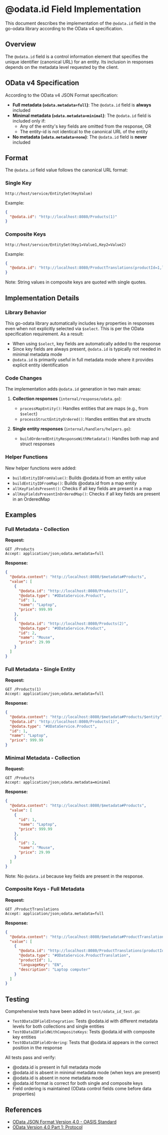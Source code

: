 # @odata.id Field Implementation

This document describes the implementation of the `@odata.id` field in the go-odata library according to the OData v4 specification.

## Overview

The `@odata.id` field is a control information element that specifies the unique identifier (canonical URL) for an entity. Its inclusion in responses depends on the metadata level requested by the client.

## OData v4 Specification

According to the OData v4 JSON Format specification:

- **Full metadata (`odata.metadata=full`)**: The `@odata.id` field is **always** included
- **Minimal metadata (`odata.metadata=minimal`)**: The `@odata.id` field is included only if:
  - Any of the entity's key fields are omitted from the response, OR
  - The entity-id is not identical to the canonical URL of the entity
- **No metadata (`odata.metadata=none`)**: The `@odata.id` field is **never** included

## Format

The `@odata.id` field value follows the canonical URL format:

### Single Key
```
http://host/service/EntitySet(KeyValue)
```

Example:
```json
{
  "@odata.id": "http://localhost:8080/Products(1)"
}
```

### Composite Keys
```
http://host/service/EntitySet(Key1=Value1,Key2=Value2)
```

Example:
```json
{
  "@odata.id": "http://localhost:8080/ProductTranslations(productId=1,languageKey='EN')"
}
```

Note: String values in composite keys are quoted with single quotes.

## Implementation Details

### Library Behavior

This go-odata library automatically includes key properties in responses even when not explicitly selected via `$select`. This is per the OData specification requirement. As a result:

- When using `$select`, key fields are automatically added to the response
- Since key fields are always present, `@odata.id` is typically not needed in minimal metadata mode
- `@odata.id` is primarily useful in full metadata mode where it provides explicit entity identification

### Code Changes

The implementation adds `@odata.id` generation in two main areas:

1. **Collection responses** (`internal/response/odata.go`):
   - `processMapEntity()`: Handles entities that are maps (e.g., from `$select`)
   - `processStructEntityOrdered()`: Handles entities that are structs

2. **Single entity responses** (`internal/handlers/helpers.go`):
   - `buildOrderedEntityResponseWithMetadata()`: Handles both map and struct responses

### Helper Functions

New helper functions were added:

- `buildEntityIDFromValue()`: Builds @odata.id from an entity value
- `buildEntityIDFromMap()`: Builds @odata.id from a map entity
- `allKeyFieldsPresent()`: Checks if all key fields are present in a map
- `allKeyFieldsPresentInOrderedMap()`: Checks if all key fields are present in an OrderedMap

## Examples

### Full Metadata - Collection

**Request:**
```
GET /Products
Accept: application/json;odata.metadata=full
```

**Response:**
```json
{
  "@odata.context": "http://localhost:8080/$metadata#Products",
  "value": [
    {
      "@odata.id": "http://localhost:8080/Products(1)",
      "@odata.type": "#ODataService.Product",
      "id": 1,
      "name": "Laptop",
      "price": 999.99
    },
    {
      "@odata.id": "http://localhost:8080/Products(2)",
      "@odata.type": "#ODataService.Product",
      "id": 2,
      "name": "Mouse",
      "price": 29.99
    }
  ]
}
```

### Full Metadata - Single Entity

**Request:**
```
GET /Products(1)
Accept: application/json;odata.metadata=full
```

**Response:**
```json
{
  "@odata.context": "http://localhost:8080/$metadata#Products/$entity",
  "@odata.id": "http://localhost:8080/Products(1)",
  "@odata.type": "#ODataService.Product",
  "id": 1,
  "name": "Laptop",
  "price": 999.99
}
```

### Minimal Metadata - Collection

**Request:**
```
GET /Products
Accept: application/json;odata.metadata=minimal
```

**Response:**
```json
{
  "@odata.context": "http://localhost:8080/$metadata#Products",
  "value": [
    {
      "id": 1,
      "name": "Laptop",
      "price": 999.99
    },
    {
      "id": 2,
      "name": "Mouse",
      "price": 29.99
    }
  ]
}
```

Note: No `@odata.id` because key fields are present in the response.

### Composite Keys - Full Metadata

**Request:**
```
GET /ProductTranslations
Accept: application/json;odata.metadata=full
```

**Response:**
```json
{
  "@odata.context": "http://localhost:8080/$metadata#ProductTranslations",
  "value": [
    {
      "@odata.id": "http://localhost:8080/ProductTranslations(productId=1,languageKey='EN')",
      "@odata.type": "#ODataService.ProductTranslation",
      "productId": 1,
      "languageKey": "EN",
      "description": "Laptop computer"
    }
  ]
}
```

## Testing

Comprehensive tests have been added in `test/odata_id_test.go`:

- `TestODataIDFieldIntegration`: Tests @odata.id with different metadata levels for both collections and single entities
- `TestODataIDFieldWithCompositeKeys`: Tests @odata.id with composite key entities
- `TestODataIDFieldOrdering`: Tests that @odata.id appears in the correct position in the response

All tests pass and verify:
- @odata.id is present in full metadata mode
- @odata.id is absent in minimal metadata mode (when keys are present)
- @odata.id is absent in none metadata mode
- @odata.id format is correct for both single and composite keys
- Field ordering is maintained (OData control fields come before data properties)

## References

- [OData JSON Format Version 4.0 - OASIS Standard](https://docs.oasis-open.org/odata/odata-json-format/v4.0/odata-json-format-v4.0.html)
- [OData Version 4.0 Part 1: Protocol](https://docs.oasis-open.org/odata/odata/v4.0/os/part1-protocol/odata-v4.0-os-part1-protocol.html)
